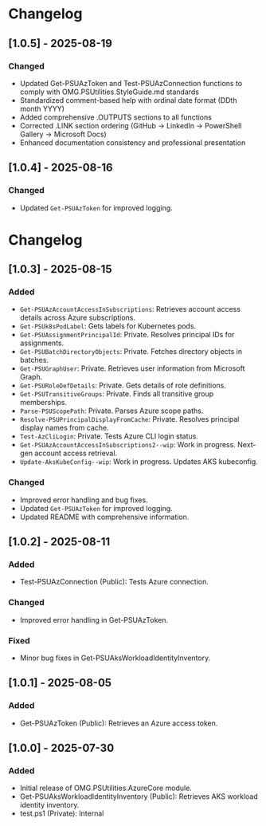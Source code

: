 # Changelog

## [1.0.5] - 2025-08-19
### Changed
- Updated Get-PSUAzToken and Test-PSUAzConnection functions to comply with OMG.PSUtilities.StyleGuide.md standards
- Standardized comment-based help with ordinal date format (DDth month YYYY)
- Added comprehensive .OUTPUTS sections to all functions
- Corrected .LINK section ordering (GitHub → LinkedIn → PowerShell Gallery → Microsoft Docs)
- Enhanced documentation consistency and professional presentation

## [1.0.4] - 2025-08-16
### Changed
- Updated `Get-PSUAzToken` for improved logging.

# Changelog

## [1.0.3] - 2025-08-15
### Added
- `Get-PSUAzAccountAccessInSubscriptions`: Retrieves account access details across Azure subscriptions.
- `Get-PSUk8sPodLabel`: Gets labels for Kubernetes pods.
- `Get-PSUAssignmentPrincipalId`: Private. Resolves principal IDs for assignments.
- `Get-PSUBatchDirectoryObjects`: Private. Fetches directory objects in batches.
- `Get-PSUGraphUser`: Private. Retrieves user information from Microsoft Graph.
- `Get-PSURoleDefDetails`: Private. Gets details of role definitions.
- `Get-PSUTransitiveGroups`: Private. Finds all transitive group memberships.
- `Parse-PSUScopePath`: Private. Parses Azure scope paths.
- `Resolve-PSUPrincipalDisplayFromCache`: Private. Resolves principal display names from cache.
- `Test-AzCliLogin`: Private. Tests Azure CLI login status.
- `Get-PSUAzAccountAccessInSubscriptions2--wip`: Work in progress. Next-gen account access retrieval.
- `Update-AksKubeConfig--wip`: Work in progress. Updates AKS kubeconfig.

### Changed
- Improved error handling and bug fixes.
- Updated `Get-PSUAzToken` for improved logging.
- Updated README with comprehensive information.


## [1.0.2] - 2025-08-11
### Added
- Test-PSUAzConnection (Public): Tests Azure connection.
### Changed
- Improved error handling in Get-PSUAzToken.
### Fixed
- Minor bug fixes in Get-PSUAksWorkloadIdentityInventory.

## [1.0.1] - 2025-08-05
### Added
- Get-PSUAzToken (Public): Retrieves an Azure access token.

## [1.0.0] - 2025-07-30
### Added
- Initial release of OMG.PSUtilities.AzureCore module.
- Get-PSUAksWorkloadIdentityInventory (Public): Retrieves AKS workload identity inventory.
- test.ps1 (Private): Internal